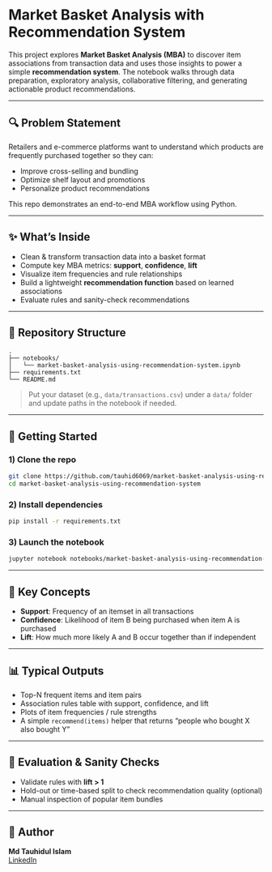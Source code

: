 # Market Basket Analysis with Recommendation System

This project explores **Market Basket Analysis (MBA)** to discover item associations from transaction data and uses those insights to power a simple **recommendation system**. The notebook walks through data preparation, exploratory analysis, collaborative filtering, and generating actionable product recommendations.

---

## 🔍 Problem Statement
Retailers and e-commerce platforms want to understand which products are frequently purchased together so they can:
- Improve cross-selling and bundling
- Optimize shelf layout and promotions
- Personalize product recommendations

This repo demonstrates an end-to-end MBA workflow using Python.

---

## ✨ What’s Inside
- Clean & transform transaction data into a basket format
- Compute key MBA metrics: **support**, **confidence**, **lift**
- Visualize item frequencies and rule relationships
- Build a lightweight **recommendation function** based on learned associations
- Evaluate rules and sanity-check recommendations

---

## 📁 Repository Structure
```
.
├── notebooks/
│   └── market-basket-analysis-using-recommendation-system.ipynb
├── requirements.txt
└── README.md
```

> Put your dataset (e.g., `data/transactions.csv`) under a `data/` folder and update paths in the notebook if needed.

---

## 🚀 Getting Started

### 1) Clone the repo
```bash
git clone https://github.com/tauhid6069/market-basket-analysis-using-recommendation-system.git
cd market-basket-analysis-using-recommendation-system
```

### 2) Install dependencies
```bash
pip install -r requirements.txt
```

### 3) Launch the notebook
```bash
jupyter notebook notebooks/market-basket-analysis-using-recommendation-system.ipynb
```

---

## 🧠 Key Concepts
- **Support**: Frequency of an itemset in all transactions  
- **Confidence**: Likelihood of item B being purchased when item A is purchased  
- **Lift**: How much more likely A and B occur together than if independent  

---

## 📊 Typical Outputs
- Top-N frequent items and item pairs
- Association rules table with support, confidence, and lift
- Plots of item frequencies / rule strengths
- A simple `recommend(items)` helper that returns “people who bought X also bought Y”

---

## 🧪 Evaluation & Sanity Checks
- Validate rules with **lift > 1**
- Hold-out or time-based split to check recommendation quality (optional)
- Manual inspection of popular item bundles

---

## 🙌 Author
**Md Tauhidul Islam**  
[LinkedIn](https://www.linkedin.com/in/tauhidul-islam) 

